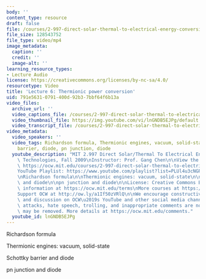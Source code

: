 ```yaml
---
body: ''
content_type: resource
draft: false
file: /courses/2-997-direct-solar-thermal-to-electrical-energy-conversion-technologies-fall-2009/mit2_997f09_lec06_360p_16_9.mp4
file_size: 128543752
file_type: video/mp4
image_metadata:
  caption: ''
  credit: ''
  image-alt: ''
learning_resource_types:
- Lecture Audio
license: https://creativecommons.org/licenses/by-nc-sa/4.0/
resourcetype: Video
title: 'Lecture 6: Thermionic power conversion'
uid: 791e5631-0791-400d-92b3-7bbf64f6b13a
video_files:
  archive_url: ''
  video_captions_file: /courses/2-997-direct-solar-thermal-to-electrical-energy-conversion-technologies-fall-2009/117oE9AdFVGyuO-XIqCZImzz9mUTZYKCh_transcript.webvtt
  video_thumbnail_file: https://img.youtube.com/vi/lnGNDB5EJPg/default.jpg
  video_transcript_file: /courses/2-997-direct-solar-thermal-to-electrical-energy-conversion-technologies-fall-2009/117oE9AdFVGyuO-XIqCZImzz9mUTZYKCh_transcript.pdf
video_metadata:
  video_speakers: ''
  video_tags: Richardson formula, Thermionic engines, vacuum, solid-state, Schottky
    barrier, diode, pn junction, diode
  youtube_description: "MIT 2.997 Direct Solar/Thermal To Electrical Energy Conversion\
    \ Technologies, Fall 2009\nInstructor: Prof. Gang Chen\n\nView the complete course:\
    \ https://ocw.mit.edu/courses/2-997-direct-solar-thermal-to-electrical-energy-conversion-technologies-fall-2009/\n\
    YouTube Playlist: https://www.youtube.com/playlist?list=PLUl4u3cNGP62sv7_wYRKqvf1HsL4p54Kj\n\
    \nRichardson formula\n\nThermionic engines: vacuum, solid-state\n\nSchottky barrier\
    \ and diode\n\npn junction and diode\n\nLicense: Creative Commons BY-NC-SA\nMore\
    \ information at https://ocw.mit.edu/terms\nMore courses at https://ocw.mit.edu\n\
    Support OCW at http://ow.ly/a1If50zVRlQ\n\nWe encourage constructive comments\
    \ and discussion on OCW\u2019s YouTube and other social media channels. Personal\
    \ attacks, hate speech, trolling, and inappropriate comments are not allowed and\
    \ may be removed. More details at https://ocw.mit.edu/comments."
  youtube_id: lnGNDB5EJPg
---
```

Richardson formula

Thermionic engines: vacuum, solid-state

Schottky barrier and diode

pn junction and diode